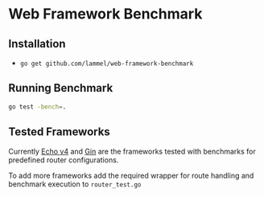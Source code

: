 # Web Framework Benchmark

## Installation

- `go get github.com/lammel/web-framework-benchmark`

## Running Benchmark

```sh
go test -bench=.
```

## Tested Frameworks

Currently [Echo v4](https://github.com/labstack/echo) and [Gin](https://github.com/gin-gonic/gin) are the frameworks tested with benchmarks for predefined router configurations.

To add more frameworks add the required wrapper for route handling and benchmark execution to `router_test.go`
